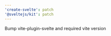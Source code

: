 ```yaml
---
'create-svelte': patch
'@sveltejs/kit': patch
---
```


Bump vite-plugin-svelte and required vite version
